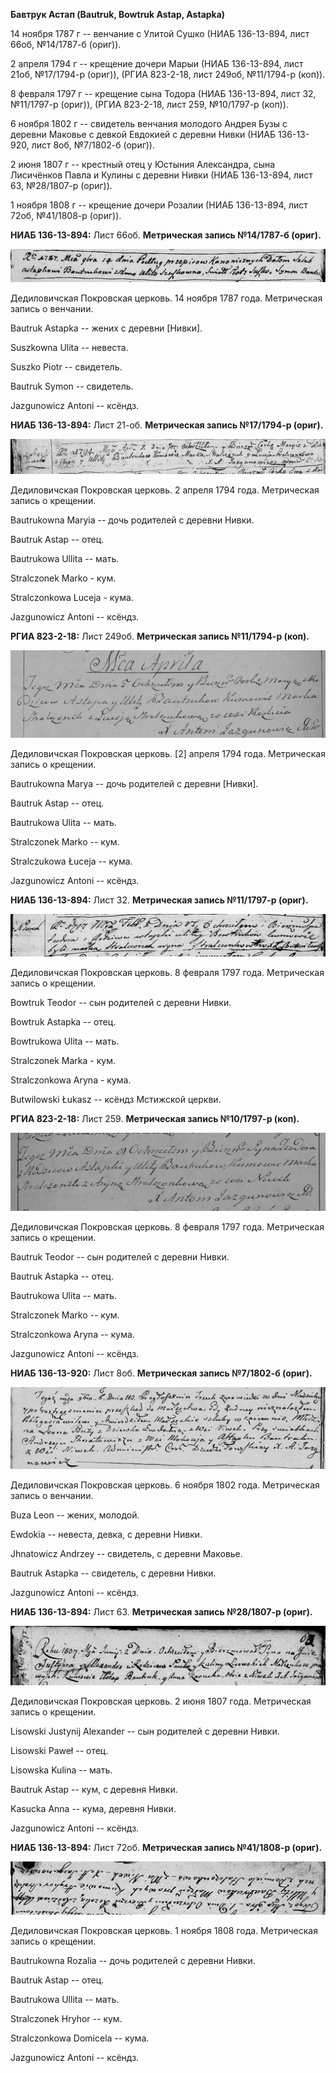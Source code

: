 **Бавтрук Астап (Bautruk, Bowtruk Astap, Astapka)**

14 ноября 1787 г -- венчание с Улитой Сушко (НИАБ 136-13-894, лист 66об,
№14/1787-б (ориг)).

2 апреля 1794 г -- крещение дочери Марыи (НИАБ 136-13-894, лист 21об,
№17/1794-р (ориг)), (РГИА 823-2-18, лист 249об, №11/1794-р (коп)).

8 февраля 1797 г -- крещение сына Тодора (НИАБ 136-13-894, лист 32,
№11/1797-р (ориг)), (РГИА 823-2-18, лист 259, №10/1797-р (коп)).

6 ноября 1802 г -- свидетель венчания молодого Андрея Бузы с деревни
Маковье с девкой Евдокией с деревни Нивки (НИАБ 136-13-920, лист 8об,
№7/1802-б (ориг)).

2 июня 1807 г -- крестный отец у Юстыния Александра, сына Лисичёнков
Павла и Кулины с деревни Нивки (НИАБ 136-13-894, лист 63, №28/1807-р
(ориг)).

1 ноября 1808 г -- крещение дочери Розалии (НИАБ 136-13-894, лист 72об,
№41/1808-р (ориг)).

**НИАБ 136-13-894:** Лист 66об. **Метрическая запись №14/1787-б
(ориг).**

![](./media/da64a6bedc589f7733253399aba47e458ba13dbd.png)

Дедиловичская Покровская церковь. 14 ноября 1787 года. Метрическая
запись о венчании.

Bautruk Astapka -- жених с деревни \[Нивки\].

Suszkowna Ulita -- невеста.

Suszko Piotr -- свидетель.

Bautruk Symon -- свидетель.

Jazgunowicz Antoni -- ксёндз.

**НИАБ 136-13-894:** Лист 21-об. **Метрическая запись №17/1794-р
(ориг).**

![](./media/5b86f8dab5c3c3a05ef5ff552716698cc6068cfa.png)

Дедиловичская Покровская церковь. 2 апреля 1794 года. Метрическая запись
о крещении.

Bautrukowna Maryia -- дочь родителей с деревни Нивки.

Bautruk Astap -- отец.

Bautrukowa Ullita -- мать.

Stralczonek Marko - кум.

Stralczonkowa Luceja - кума.

Jazgunowicz Antoni -- ксёндз.

**РГИА 823-2-18:** Лист 249об. **Метрическая запись №11/1794-р (коп).**

![](./media/888d2c279a26fe1d036c37b6a543a02d7d8170ca.png)

Дедиловичская Покровская церковь. \[2\] апреля 1794 года. Метрическая
запись о крещении.

Bautrukowna Marya -- дочь родителей с деревни \[Нивки\].

Bautruk Astap -- отец.

Bautrukowa Ulita -- мать.

Stralczonek Marko -- кум.

Stralczukowa Łuceja -- кума.

Jazgunowicz Antoni -- ксёндз.

**НИАБ 136-13-894:** Лист 32. **Метрическая запись №11/1797-р (ориг).**

![](./media/c0426f1b4f60c98738a6c675f8f47be033b1de5b.png)

Дедиловичская Покровская церковь. 8 февраля 1797 года. Метрическая
запись о крещении.

Bowtruk Teodor -- сын родителей с деревни Нивки.

Bowtruk Astapka -- отец.

Bowtrukowa Ulita -- мать.

Stralczonek Marka - кум.

Stralczonkowa Aryna - кума.

Butwilowski Łukasz -- ксёндз Мстижской церкви.

**РГИА 823-2-18:** Лист 259. **Метрическая запись №10/1797-р (коп).**

![](./media/23018158412d6bd0f33a375ea36845e43dfb6dcd.png)

Дедиловичская Покровская церковь. 8 февраля 1797 года. Метрическая
запись о крещении.

Bautruk Teodor -- сын родителей с деревни Нивки.

Bautruk Astapka -- отец.

Bautrukowa Ulita -- мать.

Stralczonek Marko -- кум.

Stralczonkowa Aryna -- кума.

Jazgunowicz Antoni -- ксёндз.

**НИАБ 136-13-920:** Лист 8об. **Метрическая запись №7/1802-б (ориг).**

![](./media/fa9ae3f42cbb50f542ad9aadac5c77e41a73cf3f.png)

Дедиловичская Покровская церковь. 6 ноября 1802 года. Метрическая запись
о венчании.

Buza Leon -- жених, молодой.

Ewdokia -- невеста, девка, с деревни Нивки.

Jhnatowicz Andrzey -- свидетель, с деревни Маковье.

Bautruk Astapka -- свидетель, с деревни Нивки.

Jazgunowicz Antoni -- ксёндз.

**НИАБ 136-13-894:** Лист 63. **Метрическая запись №28/1807-р (ориг).**

![](./media/38fccb8db878d30403755f9bc08dd29039620269.png)

Дедиловичская Покровская церковь. 2 июня 1807 года. Метрическая запись о
крещении.

Lisowski Justynij Alexander -- сын родителей с деревни Нивки.

Lisowski Paweł -- отец.

Lisowska Kulina -- мать.

Bautruk Astap -- кум, с деревня Нивки.

Kasucka Anna -- кума, деревня Нивки.

Jazgunowicz Antoni -- ксёндз.

**НИАБ 136-13-894:** Лист 72об. **Метрическая запись №41/1808-р
(ориг).**

![](./media/4b40419e2ddd90d5b56b890904972cca077de8a4.png)

Дедиловичская Покровская церковь. 1 ноября 1808 года. Метрическая запись
о крещении.

Bautrukowna Rozalia -- дочь родителей с деревни Нивки.

Bautruk Astap -- отец.

Bautrukowa Ullita -- мать.

Stralczonek Hryhor -- кум.

Stralczonkowa Domicela -- кума.

Jazgunowicz Antoni -- ксёндз.
